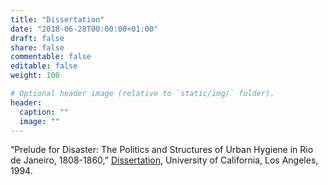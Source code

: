 ```yaml
---
title: "Dissertation"
date: "2018-06-28T00:00:00+01:00"
draft: false
share: false
commentable: false
editable: false
weight: 100

# Optional header image (relative to `static/img/` folder).
header:
  caption: ""
  image: ""
---
```


“Prelude for Disaster: The Politics and Structures of Urban Hygiene in Rio de Janeiro, 1808-1860,” [Dissertation](https://www.researchgate.net/publication/342612195_Prelude_for_Disaster_The_Politics_and_Structures_of_Urban_Hygiene_in_Rio_de_Janeiro_1808-1860), University of California, Los Angeles, 1994.
